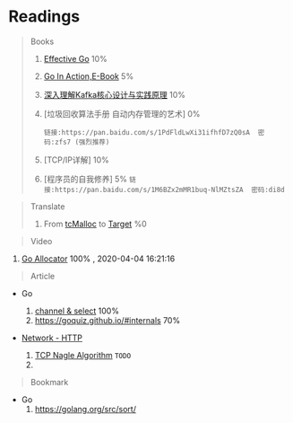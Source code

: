 # Readings

> Books
> 1. [Effective Go](https://golang.org/doc/effective_go.html#introduction)   10%
>
> 2. [Go In Action,E-Book](https://livebook.manning.com/book/go-in-action/table-of-contents/) 5%
>
> 3. [深入理解Kafka核心设计与实践原理]() 10%
>
> 4. [垃圾回收算法手册  自动内存管理的艺术]   0% 
>
>    `链接:https://pan.baidu.com/s/1PdFldLwXi31ifhfD7zQ0sA  密码:zfs7 (强烈推荐)`
>
> 5. [TCP/IP详解] 10%
> 6. [程序员的自我修养] 5%
>    `链接:https://pan.baidu.com/s/1M6BZx2mMR1buq-NlMZtsZA  密码:di8d`

> Translate
>
> 1. From [tcMalloc](https://gperftools.github.io/gperftools/tcmalloc.html)  to [Target]()  %0

> Video
1. [Go Allocator](https://www.youtube.com/watch?v=3CR4UNMK_Is) 100% , 2020-04-04 16:21:16

> Article
- Go
  1. [channel & select](https://www.youtube.com/watch?reload=9&v=d7fFCGGn0Wc&amp=&list=PLe5svQwVF1L5bNxB0smO8gNfAZQYWdIpI) 100%
  2. https://goquiz.github.io/#internals 70%

- [Network - HTTP](https://developer.mozilla.org/zh-CN/docs/Web/HTTP/Basics_of_HTTP)
  1. [TCP Nagle Algorithm](https://www.lifewire.com/nagle-algorithm-for-tcp-network-communication-817932)  `TODO`
  2. 


> Bookmark
- Go
  1. https://golang.org/src/sort/




